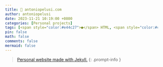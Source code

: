```yaml
---
title: 🪪 antoniopelusi.com
author: antoniopelusi
date: 2023-11-21 10:19:00 +0800
categories: [Personal projects]
tags: [<span style="color:#e44c27">●</span> HTML, <span style="color:#c6538c">●</span> SCSS, <span style="color:#f1e15a">●</span> JavaScript, <span style="color:#89e051">●</span> Shell, <span style="color:#6f1515">●</span> Ruby]
pin: false
math: false
comments: false
mermaid: false
---
```


[GithubLink]: https://github.com/antoniopelusi/antoniopelusi.com

> [Personal website made with Jekyll.][GithubLink]
{: .prompt-info }